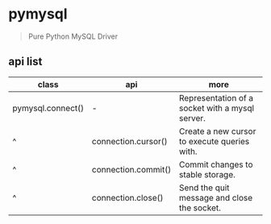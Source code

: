 # pymysql

> Pure Python MySQL Driver

## api list

| class             | api                 | more                                            |
| ----------------- | ------------------- | ----------------------------------------------- |
| pymysql.connect() | -                   | Representation of a socket with a mysql server. |
| ^                 | connection.cursor() | Create a new cursor to execute queries with.    |
| ^                 | connection.commit() | Commit changes to stable storage.               |
| ^                 | connection.close()  | Send the quit message and close the socket.     |
